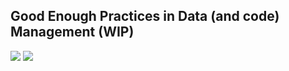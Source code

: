 ## Good Enough Practices in Data (and code) Management (WIP)

<img src="img/oxmrclogo.png" class="plain">


<img src="img/cartoon-make-data-great-again.jpg" class="plain">

